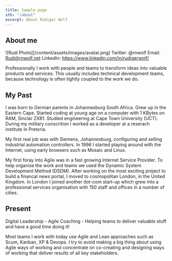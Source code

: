 ```yaml
---
title: Sample page
sth: "/about"
excerpt: About Rüdiger Wolf
---
```


## About me

![Rudi Photo][/content/assets/images/avatar.png] 
Twitter: @rnwolf
Email: Rudi@rnwolf.net
LinkedIn: https://www.linkedin.com/in/rudigerwolf/

Professionally I work with people and teams to transform ideas into valuable products and services. This usually includes technical development teams, because technology is often tightly coupled to the work we do.

## My Past

I was born to German parents in Johannesburg South Africa. Grew up in the Eastern Cape.
Started coding at young age on a computer with 1 KBytes on RAM, Sinclar ZX81.
Studied engineering at Cape Town University (UCT). During my military conscrition I worked as a developer at a reserach institute in Pretoria.

My first real job was with Siemens, Johannesburg, configuring and selling industrial automation controllers.
In 1996 I started playing around with the Internet, using early browsers such as Mosaic and Linux.

My first foray into Agile was in a fast growing Internet Service Provider.  To help organise the work and teams we used the Dynamic System Development Method (DSDM). After working on the most exciting project to build a financal news portal, I moved to cosmopolitan London, in the United Kingdom. In London I joined another dot-com start-up which grew into a professional services organisation with 150 staff and offices in a number of cities.

## Present

Digital Leadership - Agile Coaching - Helping teams to deliver valuable stuff and have a good time doing it!

Most teams I work with today use Agile and Lean approaches such as Scum, Kanban, XP & Devops. I try to avoid making a big thing about using Agile ways of working and concentrate on co-creating and designing ways of working that deliver results of all key stakeholders.


